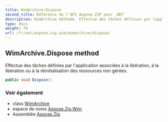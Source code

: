 ```yaml
---
title: WimArchive.Dispose
second_title: Référence de l'API Aspose.ZIP pour .NET
description: WimArchive méthode. Effectue des tâches définies par lapplication associées à la libération à la libération ou à la réinitialisation des ressources non gérées.
type: docs
weight: 70
url: /fr/net/aspose.zip.wim/wimarchive/dispose/
---
```

## WimArchive.Dispose method

Effectue des tâches définies par l'application associées à la libération, à la libération ou à la réinitialisation des ressources non gérées.

```csharp
public void Dispose()
```

### Voir également

* class [WimArchive](../)
* espace de noms [Aspose.Zip.Wim](../../wimarchive/)
* Assemblée [Aspose.Zip](../../../)


